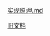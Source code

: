 







[实现原理.md](readme%2F%E5%AE%9E%E7%8E%B0%E5%8E%9F%E7%90%86.md) 
 
[旧文档](readme%2F%E6%97%A7%E6%96%87%E6%A1%A3.md)  